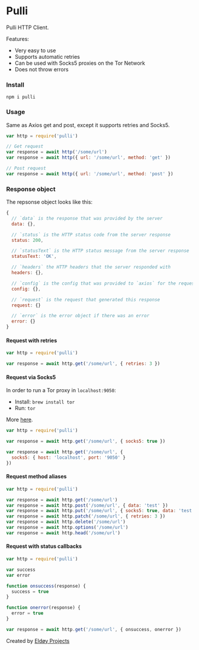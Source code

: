 # Pulli

Pulli HTTP Client.

Features:
- Very easy to use
- Supports automatic retries
- Can be used with Socks5 proxies on the Tor Network
- Does not throw errors

### Install

```
npm i pulli
```

### Usage

Same as Axios get and post, except it supports retries and Socks5.

```js
var http = require('pulli')

// Get request
var response = await http('/some/url')
var response = await http({ url: '/some/url', method: 'get' })

// Post request
var response = await http({ url: '/some/url', method: 'post' })
```

### Response object

The repsonse object looks like this:

```js
{
  // `data` is the response that was provided by the server
  data: {},

  // `status` is the HTTP status code from the server response
  status: 200,

  // `statusText` is the HTTP status message from the server response
  statusText: 'OK',

  // `headers` the HTTP headers that the server responded with
  headers: {},

  // `config` is the config that was provided to `axios` for the request
  config: {},

  // `request` is the request that generated this response
  request: {}

  // `error` is the error object if there was an error
  error: {}
}
```


#### Request with retries
```js
var http = require('pulli')

var response = await http.get('/some/url', { retries: 3 })
```

#### Request via Socks5

In order to run a Tor proxy in `localhost:9050`:
- Install: `brew install tor`
- Run: `tor`

More [here](https://gist.github.com/skippednote/ca7b40620858b57668a0abba2ed9ef85).

```js
var http = require('pulli')

var response = await http.get('/some/url', { socks5: true })

var response = await http.get('/some/url', {
  socks5: { host: 'localhost', port: '9050' }
})
```

#### Request method aliases
```js
var http = require('pulli')

var response = await http.get('/some/url')
var response = await http.post('/some/url', { data: 'test' })
var response = await http.put('/some/url', { socks5: true, data: 'test' })
var response = await http.patch('/some/url', { retries: 3 })
var response = await http.delete('/some/url')
var response = await http.options('/some/url')
var response = await http.head('/some/url')
```

#### Request with status callbacks
```js
var http = require('pulli')

var success
var error

function onsuccess(response) {
  success = true
}

function onerror(response) {
  error = true
}

var response = await http.get('/some/url', { onsuccess, onerror })
```

Created by [Eldøy Projects](https://eldoy.com)
